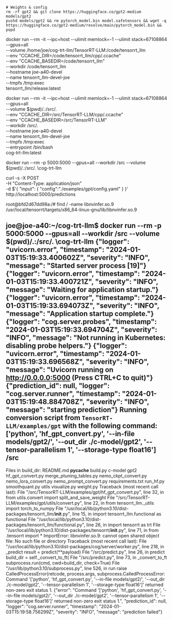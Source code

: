 ```
# Weights & config
rm -rf gpt2 && git clone https://huggingface.co/gpt2-medium models/gpt2
pushd models/gpt2 && rm pytorch_model.bin model.safetensors && wget -q https://huggingface.co/gpt2-medium/resolve/main/pytorch_model.bin && popd
```


docker run --rm -it --ipc=host --ulimit memlock=-1 --ulimit stack=67108864 \
    --gpus=all \
    --volume /home/joe/cog-trt-llm/TensorRT-LLM:/code/tensorrt_llm \
    --env "CCACHE_DIR=/code/tensorrt_llm/cpp/.ccache" \
    --env "CCACHE_BASEDIR=/code/tensorrt_llm" \
    --workdir /code/tensorrt_llm \
    --hostname joe-a40-devel \
    --name tensorrt_llm-devel-joe \
    --tmpfs /tmp:exec \
    tensorrt_llm/release:latest

docker run --rm -it --ipc=host --ulimit memlock=-1 --ulimit stack=67108864 \
    --gpus=all \
    --volume $(pwd)/.:/src/. \
    --env "CCACHE_DIR=/src/TensorRT-LLM/cpp/.ccache" \
    --env "CCACHE_BASEDIR=/src/TensorRT-LLM" \
    --workdir /src/. \
    --hostname joe-a40-devel \
    --name tensorrt_llm-devel-joe \
    --tmpfs /tmp:exec \
     --entrypoint /bin/bash \
    cog-trt-llm:latest


docker run --rm -p 5000:5000 --gpus=all --workdir /src --volume $(pwd)/.:/src/. \cog-trt-llm

curl -s -X POST \
  -H "Content-Type: application/json" \
  -d $'{
    "input": {
        "config":"./examples/gpt/config.yaml"
    }
  }' \
  http://localhost:5000/predictions


  root@bfd2d67dd98a:/# find / -name libnvinfer.so.9
/usr/local/tensorrt/targets/x86_64-linux-gnu/lib/libnvinfer.so.9


  joe@joe-a40:~/cog-trt-llm$ docker run --rm -p 5000:5000 --gpus=all --workdir /src --volume $(pwd)/.:/src/. \cog-trt-llm
{"logger": "uvicorn.error", "timestamp": "2024-01-03T15:19:33.400602Z", "severity": "INFO", "message": "Started server process [19]"}
{"logger": "uvicorn.error", "timestamp": "2024-01-03T15:19:33.400721Z", "severity": "INFO", "message": "Waiting for application startup."}
{"logger": "uvicorn.error", "timestamp": "2024-01-03T15:19:33.694073Z", "severity": "INFO", "message": "Application startup complete."}
{"logger": "cog.server.probes", "timestamp": "2024-01-03T15:19:33.694704Z", "severity": "INFO", "message": "Not running in Kubernetes: disabling probe helpers."}
{"logger": "uvicorn.error", "timestamp": "2024-01-03T15:19:33.696568Z", "severity": "INFO", "message": "Uvicorn running on http://0.0.0.0:5000 (Press CTRL+C to quit)"}
{"prediction_id": null, "logger": "cog.server.runner", "timestamp": "2024-01-03T15:19:48.884708Z", "severity": "INFO", "message": "starting prediction"}
Running conversion script from `TensorRT-LLM/examples/gpt` with the following command:
['python', 'hf_gpt_convert.py', '--in-file models/gpt2/', '--out_dir ./c-model/gpt2', '--tensor-parallelism 1', '--storage-type float16']
/src
----------------------
Files in build_dir:
README.md
__pycache__
build.py
c-model
gpt2
hf_gpt_convert.py
merge_ptuning_tables.py
nemo_ckpt_convert.py
nemo_lora_convert.py
nemo_prompt_convert.py
requirements.txt
run_hf.py
smoothquant.py
utils
visualize.py
weight.py
Traceback (most recent call last):
File "/src/TensorRT-LLM/examples/gpt/hf_gpt_convert.py", line 32, in <module>
from utils.convert import split_and_save_weight
File "/src/TensorRT-LLM/examples/gpt/utils/convert.py", line 22, in <module>
from tensorrt_llm._utils import torch_to_numpy
File "/usr/local/lib/python3.10/dist-packages/tensorrt_llm/__init__.py", line 15, in <module>
import tensorrt_llm.functional as functional
File "/usr/local/lib/python3.10/dist-packages/tensorrt_llm/functional.py", line 26, in <module>
import tensorrt as trt
File "/usr/local/lib/python3.10/dist-packages/tensorrt/__init__.py", line 71, in <module>
from .tensorrt import *
ImportError: libnvinfer.so.9: cannot open shared object file: No such file or directory
Traceback (most recent call last):
File "/usr/local/lib/python3.10/dist-packages/cog/server/worker.py", line 218, in _predict
result = predict(**payload)
File "/src/predict.py", line 26, in predict
build_dir = self._convert_to_ft(
File "/src/predict.py", line 73, in _convert_to_ft
subprocess.run(cmd, cwd=build_dir, check=True)
File "/usr/lib/python3.10/subprocess.py", line 526, in run
raise CalledProcessError(retcode, process.args,
subprocess.CalledProcessError: Command '['python', 'hf_gpt_convert.py', '--in-file models/gpt2/', '--out_dir ./c-model/gpt2', '--tensor-parallelism 1', '--storage-type float16']' returned non-zero exit status 1.
{"error": "Command '['python', 'hf_gpt_convert.py', '--in-file models/gpt2/', '--out_dir ./c-model/gpt2', '--tensor-parallelism 1', '--storage-type float16']' returned non-zero exit status 1.", "prediction_id": null, "logger": "cog.server.runner", "timestamp": "2024-01-03T15:19:58.756299Z", "severity": "INFO", "message": "prediction failed"}